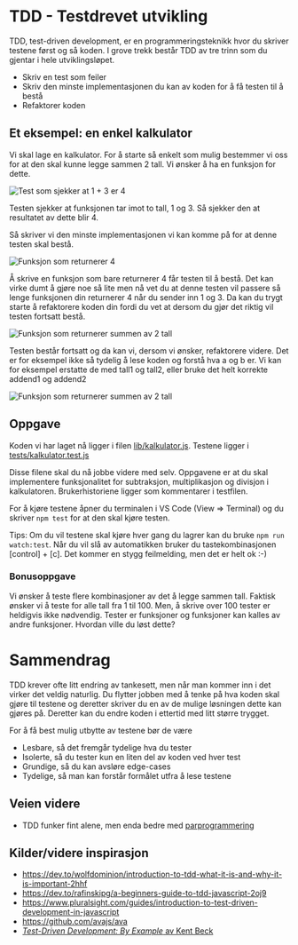 # TDD - Testdrevet utvikling

TDD, test-driven development, er en programmeringsteknikk hvor du skriver testene først og så koden.
I grove trekk består TDD av tre trinn som du gjentar i hele utviklingsløpet.

- Skriv en test som feiler
- Skriv den minste implementasjonen du kan av koden for å få testen til å bestå
- Refaktorer koden

## Et eksempel: en enkel kalkulator

Vi skal lage en kalkulator.
For å starte så enkelt som mulig bestemmer vi oss for at den skal kunne legge sammen 2 tall.
Vi ønsker å ha en funksjon for dette.

![Test som sjekker at 1 + 3 er 4](../images/kalkulator-test-1.png)

Testen sjekker at funksjonen tar imot to tall, 1 og 3. Så sjekker den at resultatet av dette blir 4.

Så skriver vi den minste implementasjonen vi kan komme på for at denne testen skal bestå.

![Funksjon som returnerer 4](../images/kalkulator-trinn-1.png)

Å skrive en funksjon som bare returnerer 4 får testen til å bestå.
Det kan virke dumt å gjøre noe så lite men nå vet du at denne testen vil passere så lenge funksjonen din returnerer 4 når du sender inn 1 og 3.
Da kan du trygt starte å refaktorere koden din fordi du vet at dersom du gjør det riktig vil testen fortsatt bestå.

![Funksjon som returnerer summen av 2 tall](../images/kalkulator-trinn-2.png)

Testen består fortsatt og da kan vi, dersom vi ønsker, refaktorere videre.
Det er for eksempel ikke så tydelig å lese koden og forstå hva a og b er.
Vi kan for eksempel erstatte de med tall1 og tall2, eller bruke det helt korrekte addend1 og addend2

![Funksjon som returnerer summen av 2 tall](../images/kalkulator-trinn-3.png)

## Oppgave

Koden vi har laget nå ligger i filen [lib/kalkulator.js](../lib/kalkulator.js).
Testene ligger i [tests/kalkulator.test.js](../tests/kalkulator.test.js)

Disse filene skal du nå jobbe videre med selv.
Oppgavene er at du skal implementere funksjonalitet for subtraksjon, multiplikasjon og divisjon i kalkulatoren.
Brukerhistoriene ligger som kommentarer i testfilen.

For å kjøre testene åpner du terminalen i VS Code (View => Terminal) og du skriver `npm test` for at den skal kjøre testen.

Tips: Om du vil testene skal kjøre hver gang du lagrer kan du bruke `npm run watch:test`.
Når du vil slå av automatikken bruker du tastekombinasjonen [control] + [c]. Det kommer en stygg feilmelding, men det er helt ok :-)

### Bonusoppgave

Vi ønsker å teste flere kombinasjoner av det å legge sammen tall.
Faktisk ønsker vi å teste for alle tall fra 1 til 100.
Men, å skrive over 100 tester er heldigvis ikke nødvendig.
Tester er funksjoner og funksjoner kan kalles av andre funksjoner.
Hvordan ville du løst dette?

# Sammendrag

TDD krever ofte litt endring av tankesett, men når man kommer inn i det virker det veldig naturlig.
Du flytter jobben med å tenke på hva koden skal gjøre til testene og deretter skriver du en av de mulige løsningen dette kan gjøres på. Deretter kan du endre koden i ettertid med litt større trygget.

For å få best mulig utbytte av testene bør de være
- Lesbare, så det fremgår tydelige hva du tester
- Isolerte, så du tester kun en liten del av koden ved hver test
- Grundige, så du kan avsløre edge-cases
- Tydelige, så man kan forstår formålet utfra å lese testene

## Veien videre

- TDD funker fint alene, men enda bedre med [parprogrammering](parprogrammering.md)

## Kilder/videre inspirasjon

- https://dev.to/wolfdominion/introduction-to-tdd-what-it-is-and-why-it-is-important-2hhf
- https://dev.to/rafinskipg/a-beginners-guide-to-tdd-javascript-2oj9
- https://www.pluralsight.com/guides/introduction-to-test-driven-development-in-javascript
- https://github.com/avajs/ava
- [_Test-Driven Development: By Example_ av Kent Beck](https://books.google.no/books?id=CUlsAQAAQBAJ&printsec=frontcover&dq=bibliogroup:%22The+Addison-Wesley+signature+series%22&hl=en&sa=X&ved=2ahUKEwipz4baoKfsAhXj-SoKHcs0Cy4Q6AEwB3oECAgQAg#v=onepage&q&f=false)
